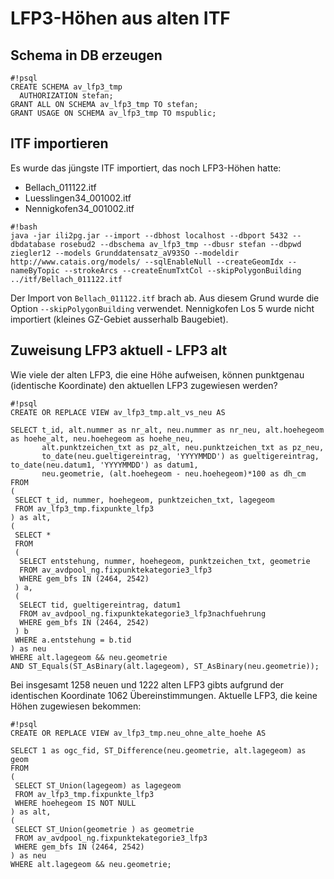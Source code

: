 # LFP3-Höhen aus alten ITF

## Schema in DB erzeugen

```
#!psql
CREATE SCHEMA av_lfp3_tmp
  AUTHORIZATION stefan;
GRANT ALL ON SCHEMA av_lfp3_tmp TO stefan;
GRANT USAGE ON SCHEMA av_lfp3_tmp TO mspublic;
```

## ITF importieren

Es wurde das jüngste ITF importiert, das noch LFP3-Höhen hatte:

* Bellach_011122.itf 
* Luesslingen34_001002.itf
* Nennigkofen34_001002.itf


```
#!bash
java -jar ili2pg.jar --import --dbhost localhost --dbport 5432 --dbdatabase rosebud2 --dbschema av_lfp3_tmp --dbusr stefan --dbpwd ziegler12 --models Grunddatensatz_aV93SO --modeldir http://www.catais.org/models/ --sqlEnableNull --createGeomIdx --nameByTopic --strokeArcs --createEnumTxtCol --skipPolygonBuilding ../itf/Bellach_011122.itf
```

Der Import von `Bellach_011122.itf` brach ab. Aus diesem Grund wurde die Option `--skipPolygonBuilding` verwendet. Nennigkofen Los 5 wurde nicht importiert (kleines GZ-Gebiet ausserhalb Baugebiet).

## Zuweisung LFP3 aktuell - LFP3 alt

Wie viele der alten LFP3, die eine Höhe aufweisen, können punktgenau (identische Koordinate) den aktuellen LFP3 zugewiesen werden?

```
#!psql
CREATE OR REPLACE VIEW av_lfp3_tmp.alt_vs_neu AS

SELECT t_id, alt.nummer as nr_alt, neu.nummer as nr_neu, alt.hoehegeom as hoehe_alt, neu.hoehegeom as hoehe_neu,
       alt.punktzeichen_txt as pz_alt, neu.punktzeichen_txt as pz_neu, 
       to_date(neu.gueltigereintrag, 'YYYYMMDD') as gueltigereintrag, to_date(neu.datum1, 'YYYYMMDD') as datum1, 
       neu.geometrie, (alt.hoehegeom - neu.hoehegeom)*100 as dh_cm
FROM
(
 SELECT t_id, nummer, hoehegeom, punktzeichen_txt, lagegeom
 FROM av_lfp3_tmp.fixpunkte_lfp3
) as alt,
(
 SELECT *
 FROM 
 (
  SELECT entstehung, nummer, hoehegeom, punktzeichen_txt, geometrie 
  FROM av_avdpool_ng.fixpunktekategorie3_lfp3
  WHERE gem_bfs IN (2464, 2542)
 ) a,
 (
  SELECT tid, gueltigereintrag, datum1
  FROM av_avdpool_ng.fixpunktekategorie3_lfp3nachfuehrung
  WHERE gem_bfs IN (2464, 2542)
 ) b
 WHERE a.entstehung = b.tid
) as neu
WHERE alt.lagegeom && neu.geometrie
AND ST_Equals(ST_AsBinary(alt.lagegeom), ST_AsBinary(neu.geometrie));
```

Bei insgesamt 1258 neuen und 1222 alten LFP3 gibts aufgrund der identischen Koordinate 1062 Übereinstimmungen. Aktuelle LFP3, die keine Höhen zugewiesen bekommen:

```
#!psql
CREATE OR REPLACE VIEW av_lfp3_tmp.neu_ohne_alte_hoehe AS

SELECT 1 as ogc_fid, ST_Difference(neu.geometrie, alt.lagegeom) as geom
FROM
(
 SELECT ST_Union(lagegeom) as lagegeom
 FROM av_lfp3_tmp.fixpunkte_lfp3
 WHERE hoehegeom IS NOT NULL
) as alt,
(
 SELECT ST_Union(geometrie ) as geometrie
 FROM av_avdpool_ng.fixpunktekategorie3_lfp3
 WHERE gem_bfs IN (2464, 2542)
) as neu
WHERE alt.lagegeom && neu.geometrie;
```


